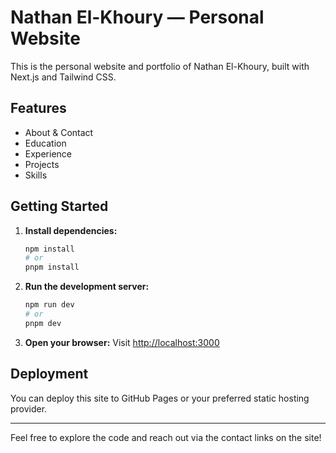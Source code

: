 # Nathan El-Khoury — Personal Website

This is the personal website and portfolio of Nathan El-Khoury, built with Next.js and Tailwind CSS.

## Features
- About & Contact
- Education
- Experience
- Projects
- Skills

## Getting Started

1. **Install dependencies:**
   ```bash
   npm install
   # or
   pnpm install
   ```
2. **Run the development server:**
   ```bash
   npm run dev
   # or
   pnpm dev
   ```
3. **Open your browser:**
   Visit [http://localhost:3000](http://localhost:3000)

## Deployment

You can deploy this site to GitHub Pages or your preferred static hosting provider.

---

Feel free to explore the code and reach out via the contact links on the site!
